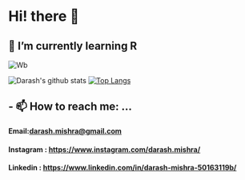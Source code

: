 # Hi! there 👋

## 🌱 I’m currently learning R

![Wb](https://user-images.githubusercontent.com/107783346/174466173-34b523d6-52f5-4486-9875-a5fa3575bf95.gif)

![Darash's github stats](https://github-readme-stats.vercel.app/api?username=DM1ShRa)
[![Top Langs](https://github-readme-stats.vercel.app/api/top-langs/?username=DM1ShRa)](https://github.com/DM1ShRa/github-readme-stats)
## - 📫 How to reach me: ...
#### Email:darash.mishra@gmail.com
#### Instagram : https://www.instagram.com/darash.mishra/
#### Linkedin : https://www.linkedin.com/in/darash-mishra-50163119b/

